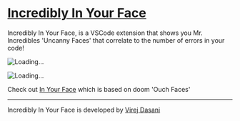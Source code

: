 # [Incredibly In Your Face](https://marketplace.visualstudio.com/items?itemName=VirejDasani.mr-incredible-uncanny-faces)

<!-- ## Watch how I made this extension on YouTube [here](https://www.youtube.com/watch?v=SGFNhz91yNQ) -->

<!-- <a href="https://www.producthunt.com/posts/mr-incredible-uncanny-2?utm_source=badge-featured&utm_medium=badge&utm_souce=badge-in&#0045;your&#0045;face&#0045;2" target="_blank"><img src="https://api.producthunt.com/widgets/embed-image/v1/featured.svg?post_id=346936&theme=light" alt="In&#0032;Your&#0032;Face - A&#0032;VS&#0032;Code&#0032;extension&#0032;&#0045;&#0032;shows&#0032;faces&#0032;that&#0032;correlate&#0032;to&#0032;errors&#0033; | Product Hunt" style="width: 250px; height: 54px;" width="250" height="54" /></a> -->


<!-- ![Downloads](https://vsmarketplacebadge.apphb.com/downloads/VirejDasani.mr-incredible-uncanny.svg) -->
<!-- ![Rating](https://vsmarketplacebadge.apphb.com/rating-star/VirejDasani.mr-incredible-uncanny.svg)
![Version](https://vsmarketplacebadge.apphb.com/version/VirejDasani.mr-incredible-uncanny.svg) -->
<!-- [Installs](https://vsmarketplacebadge.apphb.com/installs/VirejDasani.hydroxy.svg) -->


Incredibly In Your Face, is a VSCode extension that shows you Mr. Incredibles 'Uncanny Faces' that correlate to the number of errors in your code!

![Loading...](https://raw.githubusercontent.com/virejdasani/Incredibly-InYourFace/main/assets/smallBanner.png)

![Loading...](https://github.com/virejdasani/Incredibly-InYourFace/blob/main/assets/Preview-Vid.gif?raw=true)

<!-- - Check it out on YouTube [here](https://www.youtube.com/watch?v=BuejUOFOodw) -->

Check out [In Your Face](https://github.com/virejdasani/InYourFace/) which is based on doom 'Ouch Faces'

---

Incredibly In Your Face is developed by [Virej Dasani](https://virejdasani.github.io/)
